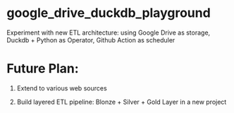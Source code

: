 # google_drive_duckdb_playground
Experiment with new ETL architecture: using Google Drive as storage, Duckdb + Python as Operator, Github Action as scheduler


# Future Plan: 

1) Extend to various web sources

2) Build layered ETL pipeline: Blonze + Silver + Gold Layer in a new project
